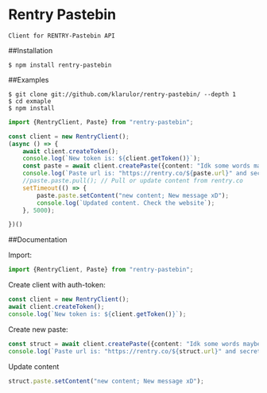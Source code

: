 # Rentry Pastebin
``Client for RENTRY-Pastebin API``

##Installation
```
$ npm install rentry-pastebin
```
##Examples
```
$ git clone git://github.com/klarulor/rentry-pastebin/ --depth 1
$ cd exmaple
$ npm install
```

```typescript
import {RentryClient, Paste} from "rentry-pastebin";

const client = new RentryClient();
(async () => {
    await client.createToken();
    console.log(`New token is: ${client.getToken()}`);
    const paste = await client.createPaste({content: "Idk some words maybe", customEditCode: "imsostupid"})
    console.log(`Paste url is: "https://rentry.co/${paste.url}" and secret edit key is "${paste.editCode}" and content is "${paste.paste.getContent()}"`);
    //paste.paste.pull(); // Pull or update content from rentry.co
    setTimeout(() => {
        paste.paste.setContent("new content; New message xD");
        console.log(`Updated content. Check the website`);
    }, 5000);

})()
```

##Documentation

Import:
```typescript
import {RentryClient, Paste} from "rentry-pastebin";
```
Create client with auth-token:
```typescript
const client = new RentryClient();
await client.createToken();
console.log(`New token is: ${client.getToken()}`);
```
Create new paste:
```typescript
const struct = await client.createPaste({content: "Idk some words maybe", customEditCode: "imsostupid"})
console.log(`Paste url is: "https://rentry.co/${struct.url}" and secret edit key is "${struct.editCode}" and content is "${struct.paste.getContent()}"`);
```
Update content
```typescript
struct.paste.setContent("new content; New message xD");
```
